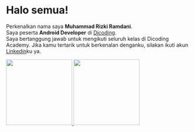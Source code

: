 # Halo semua! 

Perkenalkan nama saya **Muhammad Rizki Ramdani**.\
Saya peserta **Android Developer** di [Dicoding](https://www.dicoding.com/).\
Saya bertanggung jawab untuk mengikuti seluruh kelas di Dicoding Academy.
Jika kamu tertarik untuk berkenalan denganku, silakan ikuti akun [Linkedin](https://www.linkedin.com/in/muhammad-rizki-ramdani-45a36521a/)ku ya.
<p align="left">
<a href="https://github.com/MuhammadRizkiRamdani">
  <img height="180em" src="https://github-readme-stats-eight-theta.vercel.app/api?username=gilangadhan&show_icons=true&theme=algolia&include_all_commits=true&count_private=true"/>
  <img height="180em" src="https://github-readme-stats-eight-theta.vercel.app/api/top-langs/?username=gilangadhan&layout=compact&langs_count=8&theme=algolia"/>
</a>
</p>

